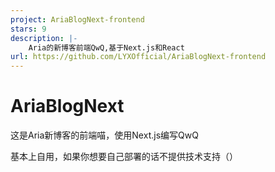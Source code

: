 ```yaml
---
project: AriaBlogNext-frontend
stars: 9
description: |-
    Aria的新博客前端QwQ,基于Next.js和React
url: https://github.com/LYXOfficial/AriaBlogNext-frontend
---
```


# AriaBlogNext

这是Aria新博客的前端喵，使用Next.js编写QwQ

基本上自用，如果你想要自己部署的话不提供技术支持（）
